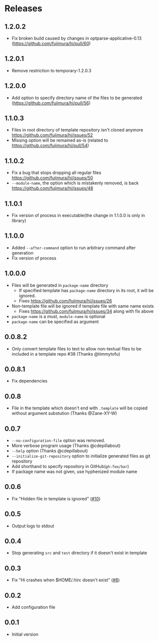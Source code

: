 # Releases

## 1.2.0.2

- Fix broken build caused by changes in optparse-applicative-0.13 (https://github.com/fujimura/hi/pull/60)

## 1.2.0.1

- Remove restriction to temporary-1.2.0.3

## 1.2.0.0

- Add option to specify directory name of the files to be generated (https://github.com/fujimura/hi/pull/56)

## 1.1.0.3

- Files in root directory of template repository isn't cloned anymore https://github.com/fujimura/hi/issues/52
- Missing option will be remained as-is (related to https://github.com/fujimura/hi/pull/54)

## 1.1.0.2

- Fix a bug that stops dropping all regular files https://github.com/fujimura/hi/issues/50
- `--module-name`, the option which is mistakenly removed, is back https://github.com/fujimura/hi/issues/48

## 1.1.0.1

- Fix version of process in executable(the change in 1.1.0.0 is only in library)

## 1.1.0.0

- Added `--after-command` option to run arbitrary command after generation
- Fix version of process

## 1.0.0.0

- Files will be generated in `package-name` directory
  - If specified template has `package-name` directory in its root, it will be ignored.
  - Fixes https://github.com/fujimura/hi/issues/26
- Non-template file will be ignored if template file with same name exists
  - Fixes https://github.com/fujimura/hi/issues/34 along with fix above
- `package-name` is a must, `module-name` is optional
- `package-name` can be specified as argument

## 0.0.8.2

- Only convert template files to text to allow non-textual files to be included in a template repo #38 (Thanks @timmytofu)

## 0.0.8.1

- Fix dependencies

## 0.0.8

- File in the template which doesn't end with `.template` will be copied without argument substution (Thanks @Zane-XY-W)

## 0.0.7

- `--no-configuration-file` option was removed.
- More verbose program usage (Thanks @cdepillabout)
- `--help` option (Thanks @cdepillabout)
- `--initialize-git-repository` option to initialize generated files as git repository
- Add shorthand to specify repository in GitHub(`gh:foo/bar`)
- If package name was not given, use hyphenized module name

## 0.0.6

- Fix "Hidden file in template is ignored" ([#10](https://github.com/fujimura/hi/pull/10))

## 0.0.5

- Output logs to stdout

## 0.0.4

- Stop generating `src` and `test` directory if it doesn't exist in template

## 0.0.3

- Fix "Hi crashes when $HOME/.hirc doesn't exist" ([#8](https://github.com/fujimura/hi/issues/8))

## 0.0.2

- Add configuration file

## 0.0.1

- Initial version
